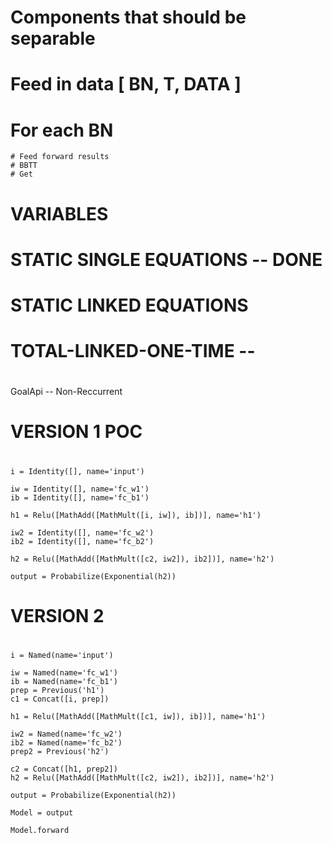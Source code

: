 
# Components that should be separable

# Feed in data [ BN, T, DATA ]

# For each BN
    # Feed forward results
    # BBTT
    # Get


# VARIABLES
# STATIC SINGLE EQUATIONS -- DONE
# STATIC LINKED EQUATIONS
# TOTAL-LINKED-ONE-TIME --
# 


GoalApi -- Non-Reccurrent

#
#
# VERSION 1 POC
#
# 
    i = Identity([], name='input')
    
    iw = Identity([], name='fc_w1')
    ib = Identity([], name='fc_b1')

    h1 = Relu([MathAdd([MathMult([i, iw]), ib])], name='h1')

    iw2 = Identity([], name='fc_w2')
    ib2 = Identity([], name='fc_b2')

    h2 = Relu([MathAdd([MathMult([c2, iw2]), ib2])], name='h2')

    output = Probabilize(Exponential(h2))

#
#
#
# VERSION 2
#
#
#
 
    i = Named(name='input')
    
    iw = Named(name='fc_w1')
    ib = Named(name='fc_b1')
    prep = Previous('h1')
    c1 = Concat([i, prep])

    h1 = Relu([MathAdd([MathMult([c1, iw]), ib])], name='h1')

    iw2 = Named(name='fc_w2')
    ib2 = Named(name='fc_b2')
    prep2 = Previous('h2')

    c2 = Concat([h1, prep2])
    h2 = Relu([MathAdd([MathMult([c2, iw2]), ib2])], name='h2')

    output = Probabilize(Exponential(h2))

    Model = output

    Model.forward

